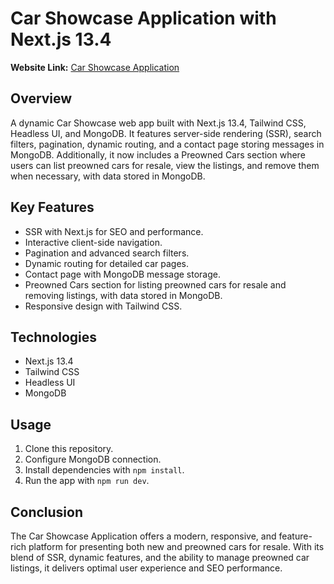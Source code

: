 # Car Showcase Application with Next.js 13.4

**Website Link:** [Car Showcase Application](https://car-showcase-next-and-type-1u4i-anuja-more.vercel.app/)

## Overview
A dynamic Car Showcase web app built with Next.js 13.4, Tailwind CSS, Headless UI, and MongoDB. It features server-side rendering (SSR), search filters, pagination, dynamic routing, and a contact page storing messages in MongoDB. Additionally, it now includes a Preowned Cars section where users can list preowned cars for resale, view the listings, and remove them when necessary, with data stored in MongoDB.

## Key Features
- SSR with Next.js for SEO and performance.
- Interactive client-side navigation.
- Pagination and advanced search filters.
- Dynamic routing for detailed car pages.
- Contact page with MongoDB message storage.
- Preowned Cars section for listing preowned cars for resale and removing listings, with data stored in MongoDB.
- Responsive design with Tailwind CSS.

## Technologies
- Next.js 13.4
- Tailwind CSS
- Headless UI
- MongoDB

## Usage
1. Clone this repository.
2. Configure MongoDB connection.
3. Install dependencies with `npm install`.
4. Run the app with `npm run dev`.

## Conclusion
The Car Showcase Application offers a modern, responsive, and feature-rich platform for presenting both new and preowned cars for resale. With its blend of SSR, dynamic features, and the ability to manage preowned car listings, it delivers optimal user experience and SEO performance.



